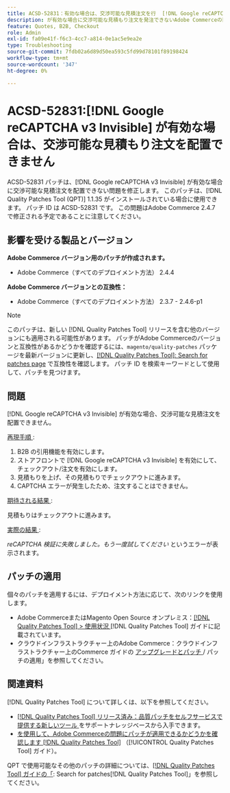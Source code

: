 ```yaml
---
title: ACSD-52831：有効な場合は、交渉可能な見積注文を行  [!DNL Google reCAPTCHA v3 Invisible]  ません
description: が有効な場合に交渉可能な見積もり注文を発注できないAdobe Commerceの問題を修正するために、ACSD-52831 パッチを適用  [!DNL Google reCAPTCHA v3 Invisible]  てください。
feature: Quotes, B2B, Checkout
role: Admin
exl-id: fa09e41f-f6c3-4cc7-a814-0e1ac5e9ea2e
type: Troubleshooting
source-git-commit: 7fdb02a6d89d50ea593c5fd99d78101f89198424
workflow-type: tm+mt
source-wordcount: '347'
ht-degree: 0%

---
```


# ACSD-52831:[!DNL Google reCAPTCHA v3 Invisible] が有効な場合は、交渉可能な見積もり注文を配置できません

ACSD-52831 パッチは、[!DNL Google reCAPTCHA v3 Invisible] が有効な場合に交渉可能な見積注文を配置できない問題を修正します。 このパッチは、[!DNL Quality Patches Tool (QPT)] 1.1.35 がインストールされている場合に使用できます。 パッチ ID は ACSD-52831 です。 この問題はAdobe Commerce 2.4.7 で修正される予定であることに注意してください。

## 影響を受ける製品とバージョン

**Adobe Commerce バージョン用のパッチが作成されます。**

* Adobe Commerce（すべてのデプロイメント方法） 2.4.4

**Adobe Commerce バージョンとの互換性：**

* Adobe Commerce（すべてのデプロイメント方法） 2.3.7 - 2.4.6-p1

>[!NOTE]
>
>このパッチは、新しい [!DNL Quality Patches Tool] リリースを含む他のバージョンにも適用される可能性があります。 パッチがAdobe Commerceのバージョンと互換性があるかどうかを確認するには、`magento/quality-patches` パッケージを最新バージョンに更新し、[[!DNL Quality Patches Tool]: Search for patches page](https://experienceleague.adobe.com/tools/commerce-quality-patches/index.html?lang=ja) で互換性を確認します。 パッチ ID を検索キーワードとして使用して、パッチを見つけます。

## 問題

[!DNL Google reCAPTCHA v3 Invisible] が有効な場合、交渉可能な見積注文を配置できません。

<u> 再現手順 </u>:

1. B2B の引用機能を有効にします。
1. ストアフロントで [!DNL Google reCAPTCHA v3 Invisible] を有効にして、チェックアウト/注文を有効にします。
1. 見積もりを上げ、その見積もりでチェックアウトに進みます。
1. CAPTCHA エラーが発生したため、注文することはできません。

<u> 期待される結果 </u>:

見積もりはチェックアウトに進みます。

<u> 実際の結果 </u>:

*reCAPTCHA 検証に失敗しました。もう一度試してください* というエラーが表示されます。

## パッチの適用

個々のパッチを適用するには、デプロイメント方法に応じて、次のリンクを使用します。

* Adobe CommerceまたはMagento Open Source オンプレミス：[[!DNL Quality Patches Tool] > 使用状況 ](/help/tools/quality-patches-tool/usage.md) [!DNL Quality Patches Tool] ガイドに記載されています。
* クラウドインフラストラクチャー上のAdobe Commerce：クラウドインフラストラクチャー上のCommerce ガイドの [ アップグレードとパッチ ](https://experienceleague.adobe.com/docs/commerce-cloud-service/user-guide/develop/upgrade/apply-patches.html?lang=ja)/ パッチの適用」を参照してください。

## 関連資料

[!DNL Quality Patches Tool] について詳しくは、以下を参照してください。

* [[!DNL Quality Patches Tool]  リリース済み：品質パッチをセルフサービスで提供する新しいツール ](https://experienceleague.adobe.com/ja/docs/commerce-operations/tools/quality-patches-tool/quality-patches-tool-to-self-serve-quality-patches) をサポートナレッジベースから入手できます。
* [ を使用して、Adobe Commerceの問題にパッチが適用できるかどうかを確認します  [!DNL Quality Patches Tool]](/help/tools/quality-patches-tool/patches-available-in-qpt/check-patch-for-magento-issue-with-magento-quality-patches.md) （[!UICONTROL Quality Patches Tool] ガイド）。


QPT で使用可能なその他のパッチの詳細については、[[!DNL Quality Patches Tool] ガイドの「](https://experienceleague.adobe.com/tools/commerce-quality-patches/index.html?lang=ja): Search for patches[!DNL Quality Patches Tool]」を参照してください。
